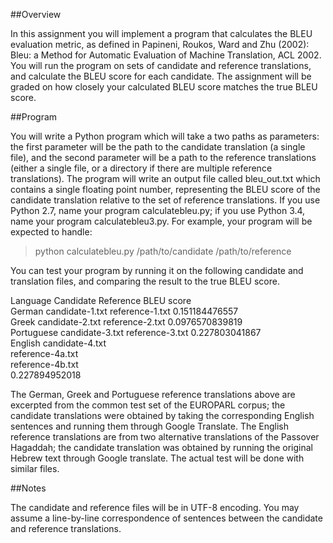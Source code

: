 ##Overview

In this assignment you will implement a program that calculates the BLEU evaluation metric, as defined in Papineni, Roukos, Ward and Zhu (2002): Bleu: a Method for Automatic Evaluation of Machine Translation, ACL 2002. You will run the program on sets of candidate and reference translations, and calculate the BLEU score for each candidate. The assignment will be graded on how closely your calculated BLEU score matches the true BLEU score.

##Program

You will write a Python program which will take a two paths as parameters: the first parameter will be the path to the candidate translation (a single file), and the second parameter will be a path to the reference translations (either a single file, or a directory if there are multiple reference translations). The program will write an output file called bleu_out.txt which contains a single floating point number, representing the BLEU score of the candidate translation relative to the set of reference translations. If you use Python 2.7, name your program calculatebleu.py; if you use Python 3.4, name your program calculatebleu3.py. For example, your program will be expected to handle:    

> python calculatebleu.py /path/to/candidate /path/to/reference    

You can test your program by running it on the following candidate and translation files, and comparing the result to the true BLEU score.    

Language	Candidate	Reference	BLEU score    
German	candidate-1.txt	reference-1.txt	0.151184476557    
Greek	candidate-2.txt	reference-2.txt	0.0976570839819    
Portuguese	candidate-3.txt	reference-3.txt	0.227803041867    
English	candidate-4.txt	    
reference-4a.txt    
reference-4b.txt    
0.227894952018    
    
The German, Greek and Portuguese reference translations above are excerpted from the common test set of the EUROPARL corpus; the candidate translations were obtained by taking the corresponding English sentences and running them through Google Translate. The English reference translations are from two alternative translations of the Passover Hagaddah; the candidate translation was obtained by running the original Hebrew text through Google translate. The actual test will be done with similar files.    

##Notes

The candidate and reference files will be in UTF-8 encoding.
You may assume a line-by-line correspondence of sentences between the candidate and reference translations.
 
